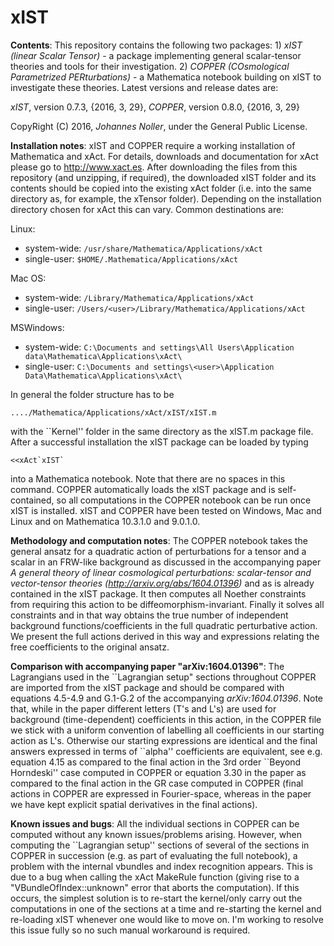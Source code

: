 # xIST 

**Contents**: This repository contains the following two packages: 1) *xIST (linear Scalar Tensor)* - a package implementing general scalar-tensor theories and tools for their investigation. 2) *COPPER (COsmological Parametrized PERturbations)* - a Mathematica notebook building on xIST to investigate these theories. Latest versions and release dates are:

*xIST*, version 0.7.3, {2016, 3, 29}, 
*COPPER*, version 0.8.0, {2016, 3, 29} 

CopyRight (C) 2016, *Johannes Noller*, under the General Public License. 


**Installation notes**: xIST and COPPER require a working installation of Mathematica and xAct. For details, downloads and documentation for xAct please go to http://www.xact.es. After downloading the files from this repository (and unzipping, if required), the downloaded xIST folder and its contents should be copied into the existing xAct folder (i.e. into the same directory as, for example, the xTensor folder). Depending on the installation directory chosen for xAct this can vary. Common destinations are:

Linux:
   - system-wide: `/usr/share/Mathematica/Applications/xAct`
   - single-user: `$HOME/.Mathematica/Applications/xAct`

Mac OS:
   - system-wide: `/Library/Mathematica/Applications/xAct`
   - single-user: `/Users/<user>/Library/Mathematica/Applications/xAct`

MSWindows:
   - system-wide: `C:\Documents and settings\All Users\Application data\Mathematica\Applications\xAct\`
   - single-user: `C:\Documents and settings\<user>\Application Data\Mathematica\Applications\xAct\`

In general the folder structure has to be
```
..../Mathematica/Applications/xAct/xIST/xIST.m
```
with the \`\`Kernel'' folder in the same directory as the xIST.m package file. After a successful installation the xIST package can be loaded by typing
```
<<xAct`xIST`
```
into a Mathematica notebook. Note that there are no spaces in this command. COPPER automatically loads the xIST package and is self-contained, so all computations in the COPPER notebook can be run once xIST is installed. xIST and COPPER have been tested on Windows, Mac and Linux and on Mathematica 10.3.1.0 and 9.0.1.0. 


**Methodology and computation notes**: The COPPER notebook takes the general ansatz for a quadratic action of perturbations for a tensor and a scalar in an FRW-like background as discussed in the accompanying paper *A general theory of linear cosmological
perturbations: scalar-tensor and vector-tensor theories (http://arxiv.org/abs/1604.01396)* and as is already contained in the xIST package. It then computes all Noether constraints from requiring this action to be diffeomorphism-invariant. Finally it solves all constraints and in that way obtains the true number of independent background functions/coefficients in the full quadratic perturbative action. We present the full actions derived in this way and expressions relating the free coefficients to the original ansatz.


**Comparison with accompanying paper "arXiv:1604.01396"**: The Lagrangians used in the \`\`Lagrangian setup" sections throughout COPPER are imported from the xIST package and should be compared with equations 4.5-4.9 and G.1-G.2 of the accompanying *arXiv:1604.01396*. Note that, while in the paper different letters (T's and L's) are used for background (time-dependent) coefficients in this action, in the COPPER file we stick with a uniform convention of labelling all coefficients in our starting action as L's. Otherwise our starting expressions are identical and the final answers expressed in terms of \`\`alpha'' coefficients are equivalent, see e.g. equation 4.15 as compared to the final action in the 3rd order \`\`Beyond Horndeski'' case computed in COPPER or equation 3.30 in the paper as compared to the final action in the GR case computed in COPPER (final actions in COPPER are expressed in Fourier-space, whereas in the paper we have kept explicit spatial derivatives in the final actions).


**Known issues and bugs**: All the individual sections in COPPER can be computed without any known issues/problems arising. However, when computing the \`\`Lagrangian setup'' sections of several of the sections in COPPER in succession (e.g. as part of evaluating the full notebook), a problem with the internal vbundles and index recognition appears. This is due to a bug when calling the xAct MakeRule function (giving rise to a "VBundleOfIndex::unknown" error that aborts the computation). If this occurs, the simplest solution is to re-start the kernel/only carry out the computations in one of the sections at a time and re-starting the kernel and re-loading xIST whenever one would like to move on. I'm working to resolve this issue fully so no such manual workaround is required. 
